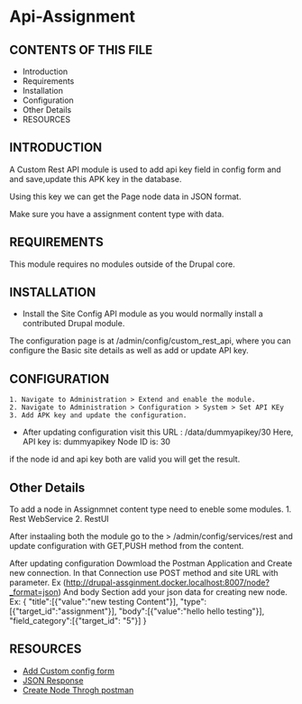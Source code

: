# Api-Assignment

CONTENTS OF THIS FILE
---------------------

 * Introduction
 * Requirements
 * Installation
 * Configuration
 * Other Details
 * RESOURCES
 
 INTRODUCTION
------------
A Custom Rest API module is used to add api key field in config form and and save,update this APK key in the database.

Using this key we can get the Page node data in JSON format.

Make sure you have a assignment content type with data.

REQUIREMENTS
------------

This module requires no modules outside of the Drupal core.

INSTALLATION
------------

 * Install the Site Config API module as you would normally install a contributed
   Drupal module.
   
The configuration page is at /admin/config/custom_rest_api,
  where you can configure the Basic site details as well as add or update API key.

CONFIGURATION
-------------

    1. Navigate to Administration > Extend and enable the module.
    2. Navigate to Administration > Configuration > System > Set API KEy
    3. Add APK key and update the configuration.
    
 * After updating configuration visit this URL : /data/dummyapikey/30
 Here,
 API key is: dummyapikey
 Node ID is: 30
 
 if the node id and api key both are valid you will get the result.
 
 Other Details
---------------

 To add a node in Assignmnet content type need to eneble some modules.
    1. Rest WebService
    2. RestUI
 
After instaaling both the module go to the > /admin/config/services/rest
and update configuration with GET,PUSH method from the content.
    
After updating configuration Dowmload the Postman Application and Create new connection.
In that Connection use POST method and site URL with parameter. Ex (http://drupal-assginment.docker.localhost:8007/node?_format=json)
And body Section add your json data for creating new node.
Ex: {
    "title":[{"value":"new testing Content"}],
    "type":[{"target_id":"assignment"}],
    "body":[{"value":"hello hello testing"}],
    "field_category":[{"target_id": "5"}]
}

 
 RESOURCES
-------------
   - [Add Custom config form](https://www.drupal.org/docs/drupal-apis/configuration-api/working-with-configuration-forms)
   - [JSON Response](https://api.drupal.org/api/drupal/vendor%21symfony%21http-foundation%21JsonResponse.php/class/JsonResponse/8.2.x)
   - [Create Node Throgh postman](https://www.cloudways.com/blog/create-drupal-8-node-using-restful-web-services/)
 
